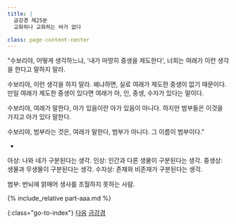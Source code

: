 ```yaml
---
title: |
  금강경 제25분
  교화하나 교화하는 바가 없다

class: page-content-center
---
```


"수보리야, 어떻게 생각하느냐,
'내가 마땅히 중생을 제도한다',
너희는 여래가 이런 생각을 한다고 말하지 말라.

수보리야, 이런 생각을 하지 말라.
왜냐하면, 실로 여래가 제도한 중생이 없기 때문이다.
만일 여래가 제도한 중생이 있다면
여래가 아, 인, 중생, 수자가 있다는 말이다.

수보리야, 여래가 말한다, 아가 있음이란 아가 있음이 아니다.
하지만 범부들은 이것을 가지고 아가 있다 말한다.

수보리야, 범부라는 것은, 여래가 말한다, 범부가 아니다.
그 이름이 범부이다."

*

아상: 나와 네가 구분된다는 생각.
인상: 인간과 다른 생물이 구분된다는 생각.
중생상: 생물과 무생물이 구분된다는 생각.
수자상: 존재와 비존재가 구분된다는 생각.

범부: 번뇌에 얽매어 생사를 초월하지 못하는 사람.

{% include_relative part-aaa.md %}

{:class="go-to-index"}
[다음](26)
[금강경](index)